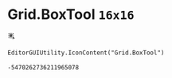 # Grid.BoxTool `16x16`
<img src="/img/Grid.BoxTool.png" width=16 height=16>

``` CSharp
EditorGUIUtility.IconContent("Grid.BoxTool")
```
```
-5470262736211965078
```
